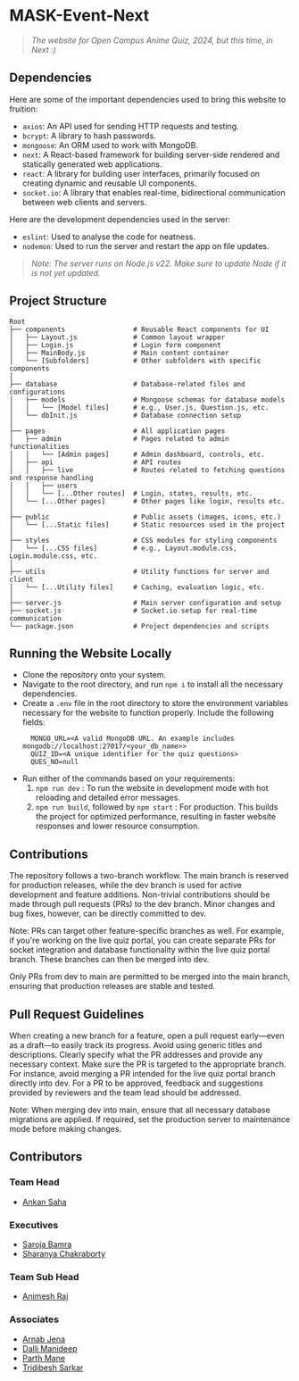 # MASK-Event-Next
> _The website for Open Campus Anime Quiz, 2024, but this time, in Next :)_

## Dependencies  
Here are some of the important dependencies used to bring this website to fruition:
- `axios`: An API used for sending HTTP requests and testing.
- `bcrypt`: A library to hash passwords.
- `mongoose`: An ORM used to work with MongoDB.
- `next`: A React-based framework for building server-side rendered and statically generated web applications.
- `react`: A library for building user interfaces, primarily focused on creating dynamic and reusable UI components.
- `socket.io`: A library that enables real-time, bidirectional communication between web clients and servers.

Here are the development dependencies used in the server:
- `eslint`: Used to analyse the code for neatness.
- `nodemon`: Used to run the server and restart the app on file updates.

> _Note: The server runs on Node.js v22. Make sure to update Node if it is not yet updated._

## Project Structure
```
Root
├── components                 # Reusable React components for UI
│   ├── Layout.js              # Common layout wrapper
│   ├── Login.js               # Login form component
│   ├── MainBody.js            # Main content container
│   └── [Subfolders]           # Other subfolders with specific components
│
├── database                   # Database-related files and configurations
│   ├── models                 # Mongoose schemas for database models
│   │   └── [Model files]      # e.g., User.js, Question.js, etc.
│   └── dbInit.js              # Database connection setup
│
├── pages                      # All application pages
│   ├── admin                  # Pages related to admin functionalities
│   │   └── [Admin pages]      # Admin dashboard, controls, etc.
│   ├── api                    # API routes
│   │   ├── live               # Routes related to fetching questions and response handling
│   │   ├── users
│   │   └── [...Other routes]  # Login, states, results, etc.
│   └── [...Other pages]       # Other pages like login, results etc.
│
├── public                     # Public assets (images, icons, etc.)
│   └── [...Static files]      # Static resources used in the project
│
├── styles                     # CSS modules for styling components
│   └── [...CSS files]         # e.g., Layout.module.css, Login.module.css, etc.
│
├── utils                      # Utility functions for server and client
│   └── [...Utility files]     # Caching, evaluation logic, etc.
│
├── server.js                  # Main server configuration and setup
├── socket.js                  # Socket.io setup for real-time communication
└── package.json               # Project dependencies and scripts
```

## Running the Website Locally
- Clone the repository onto your system.
- Navigate to the root directory, and run `npm i` to install all the necessary dependencies.
- Create a `.env` file in the root directory to store the environment variables necessary for the website to function properly. Include the following fields:
  ```
    MONGO_URL=<A valid MongoDB URL. An example includes mongodb://localhost:27017/<your_db_name>>
    QUIZ_ID=<A unique identifier for the quiz questions>
    QUES_NO=null
  ```
- Run either of the commands based on your requirements:
   1) `npm run dev` : To run the website in development mode with hot reloading and detailed error messages.
   2) `npm run build`, followed by `npm start` : For production. This builds the project for optimized performance, resulting in faster website responses and lower resource consumption.

## Contributions
The repository follows a two-branch workflow. The main branch is reserved for production releases, while the dev branch is used for active development and feature additions.
Non-trivial contributions should be made through pull requests (PRs) to the dev branch. Minor changes and bug fixes, however, can be directly committed to dev.

Note: PRs can target other feature-specific branches as well. For example, if you're working on the live quiz portal, you can create separate PRs for socket integration and database functionality within the live quiz portal branch. These branches can then be merged into dev.

Only PRs from dev to main are permitted to be merged into the main branch, ensuring that production releases are stable and tested.

## Pull Request Guidelines
When creating a new branch for a feature, open a pull request early—even as a draft—to easily track its progress.
Avoid using generic titles and descriptions. Clearly specify what the PR addresses and provide any necessary context.
Make sure the PR is targeted to the appropriate branch. For instance, avoid merging a PR intended for the live quiz portal branch directly into dev.
For a PR to be approved, feedback and suggestions provided by reviewers and the team lead should be addressed.

Note: When merging dev into main, ensure that all necessary database migrations are applied. If required, set the production server to maintenance mode before making changes.


## Contributors
### Team Head  
- [Ankan Saha](https://github.com/ItsAnkan)
### Executives  
- [Saroja Bamra](https://github.com/sarojabamra)
- [Sharanya Chakraborty](https://github.com/destryptor)
### Team Sub Head
- [Animesh Raj](https://github.com/wildcraft958)
### Associates
- [Arnab Jena](https://github.com/arnabara4)
- [Dalli Manideep](https://github.com/DalliMani)
- [Parth Mane](https://www.youtube.com/watch?v=dQw4w9WgXcQ)
- [Tridibesh Sarkar](https://github.com/tridibesh9)
